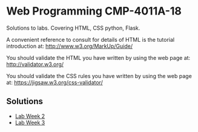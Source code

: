 # Web Programming CMP-4011A-18

Solutions to labs. Covering HTML, CSS python, Flask.

A convenient reference to consult for details of HTML is the tutorial introduction at:
<http://www.w3.org/MarkUp/Guide/>

You should validate the HTML you have written by using the web page at:
<http://validator.w3.org/>

You should validate the CSS rules you have written by using the web page at:
<https://jigsaw.w3.org/css-validator/>

## Solutions

* [Lab Week 2](lab-week-2/README.md)
* [Lab Week 3](lab-week-3/README.md)
